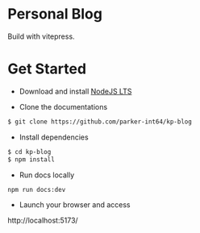 # Personal Blog

Build with vitepress.


# Get Started

+ Download and install [NodeJS LTS](https://nodejs.org/en/download)

+ Clone the documentations

``` sh
$ git clone https://github.com/parker-int64/kp-blog
```

+ Install dependencies

``` sh
$ cd kp-blog
$ npm install
```

+ Run docs locally

``` sh
npm run docs:dev
```

+ Launch your browser and access 

http://localhost:5173/

